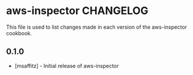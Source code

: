 # aws-inspector CHANGELOG

This file is used to list changes made in each version of the aws-inspector cookbook.

## 0.1.0
- [msaffitz] - Initial release of aws-inspector
